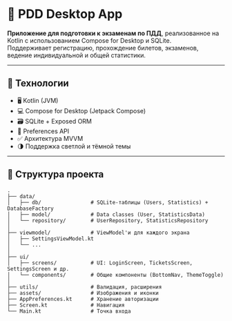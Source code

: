 # 🚦 PDD Desktop App

**Приложение для подготовки к экзаменам по ПДД**, реализованное на Kotlin с использованием Compose for Desktop и SQLite.  
Поддерживает регистрацию, прохождение билетов, экзаменов, ведение индивидуальной и общей статистики.

---

## 🧱 Технологии

- 🖥️ Kotlin (JVM)
- 💻 Compose for Desktop (Jetpack Compose)
- 🗃 SQLite + Exposed ORM
- 🔐 Preferences API
- ✅ Архитектура MVVM
- 🌗 Поддержка светлой и тёмной темы

---

## 📂 Структура проекта

```text
.
├── data/
│   ├── db/                # SQLite-таблицы (Users, Statistics) + DatabaseFactory
│   ├── model/             # Data classes (User, StatisticsData)
│   └── repository/        # UserRepository, StatisticsRepository
│
├── viewmodel/             # ViewModel'и для каждого экрана
│   ├── SettingsViewModel.kt
│   └── ...
│
├── ui/
│   ├── screens/           # UI: LoginScreen, TicketsScreen, SettingsScreen и др.
│   └── components/        # Общие компоненты (BottomNav, ThemeToggle)
│
├── utils/                 # Валидация, расширения
├── assets/                # Изображения и иконки
├── AppPreferences.kt      # Хранение авторизации
├── Screen.kt              # Навигация
└── Main.kt                # Точка входа
